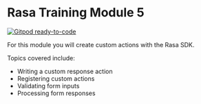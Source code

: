 # Rasa Training Module 5

[![Gitpod ready-to-code](https://img.shields.io/badge/Gitpod-ready--to--code-blue?logo=gitpod)](https://gitpod.io/#github.com/RasaHQ/csm-onboarding/tree/main)

For this module you will create custom actions with the Rasa SDK.

Topics covered include:

- Writing a custom response action
- Registering custom actions
- Validating form inputs
- Processing form responses

